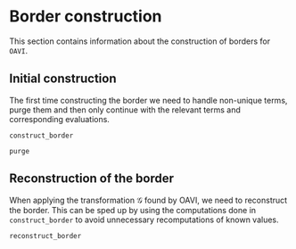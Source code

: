 # Border construction
This section contains information about the construction of borders for $\texttt{OAVI}$.

## Initial construction
The first time constructing the border we need to handle non-unique terms, purge them and then only continue with the relevant terms and corresponding evaluations.
```@docs
construct_border
```

```@docs
purge
```

## Reconstruction of the border
When applying the transformation $\mathcal{G}$ found by OAVI, we need to reconstruct the border. This can be sped up by using the computations done in `construct_border` to avoid unnecessary recomputations of known values. 
```@docs
reconstruct_border
```
